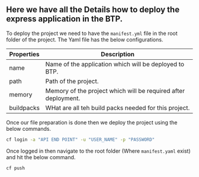 ## Here we have all the Details how to deploy the express application in the BTP.

To deploy the project we need to have the `manifest.yml` file in the root folder of the project. The Yaml file has the below configurations.

| Properties | Description                                                    |
| ---------- | -------------------------------------------------------------- |
| name       | Name of the application which will be deployed to BTP.         |
| path       | Path of the project.                                           |
| memory     | Memory of the project which will be required after deployment. |
| buildpacks | WHat are all teh build packs needed for this project.          |

Once our file preparation is done then we deploy the project using the below commands.

```sh
cf login -a "API END POINT" -u "USER_NAME" -p "PASSWORD"
```

Once logged in then navigate to the root folder (Where `manifest.yaml` exist) and hit the below command.

```sh
cf push
```
